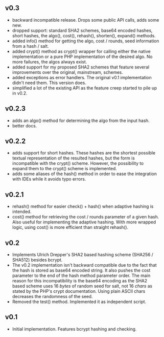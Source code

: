 ## v0.3
 * backward incompatible release. Drops some public API calls, adds some new.
 * dropped support: standard SHA2 schemes, base64 encoded hashes, short hashes, the algo(), cost(), rehash(), shorten(), expand() methods.
 * added info() method for getting the algo, cost / rounds, seed information from a hash / salt.
 * added crypt() method as crypt() wrapper for calling either the native implementation or a pure PHP implementation of the desired algo. No more failures, the algos always exist.
 * added support for my proposed SHA2 schemes that feature several improvements over the original, mainstream, schemes.
 * added exceptions as error handlers. The original v0.1 implementation didn't need them. This version does.
 * simplified a lot of the existing API as the feature creep started to pile up in v0.2.

## v0.2.3
 * adds an algo() method for determining the algo from the input hash.
 * better docs.

## v0.2.2
 * adds support for short hashes. These hashes are the shortest possible textual representation of the resulted hashes, but the form is incompatible with the crypt() scheme. However, the possibility to expand them to the crypt() scheme is implemented.
 * adds some aliases of the hash() method in order to ease the integration with IDEs while it avoids typo errors.

## v0.2.1
 * rehash() method for easier check() + hash() when adaptive hashing is intended.
 * cost() method for retrieving the cost / rounds parameter of a given hash. Also useful for implementing the adaptive hashing. With more wrapped logic, using cost() is more efficient than straight rehash().

## v0.2
 * Implements Ulrich Drepper's SHA2 based hashing scheme (SHA256 / SHA512) besides bcrypt.
 * The v0.2 implementation isn't backward compatible due to the fact that the hash is stored as base64 encoded string. It also pushes the cost parameter to the end of the hash method parameter order. The main reason for this incompatibility is the base64 encoding as the SHA2 based scheme uses 16 *bytes* of random seed for salt, not 16 *chars* as stated by the PHP's crypt documentation. Using plain ASCII chars decreases the randomness of the seed.
 * Removed the test() method. Implemented it as independent script.

## v0.1
 * Initial implementation. Features bcrypt hashing and checking.

